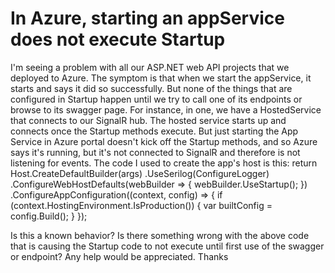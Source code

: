 
# In Azure, starting an appService does not execute Startup

I'm seeing a problem with all our ASP.NET web API projects that we deployed to Azure. The symptom is that when we start the appService, it starts and says it did so successfully. But none of the things that are configured in Startup happen until we try to call one of its endpoints or browse to its swagger page.
For instance, in one, we have a HostedService that connects to our SignalR hub. The hosted service starts up and connects once the Startup methods execute.
But just starting the App Service in Azure portal doesn't kick off the Startup methods, and so Azure says it's running, but it's not connected to SignalR and therefore is not listening for events.
The code I used to create the app's host is this:
return Host.CreateDefaultBuilder(args)
        .UseSerilog(ConfigureLogger)
        .ConfigureWebHostDefaults(webBuilder =>
        {
            webBuilder.UseStartup<Startup>();
        })
         .ConfigureAppConfiguration((context, config) =>
         {
             if (context.HostingEnvironment.IsProduction())
             {
                 var builtConfig = config.Build();
             }
         });

Is this a known behavior? Is there something wrong with the above code that is causing the Startup code to not execute until first use of the swagger or endpoint?
Any help would be appreciated.
Thanks

        